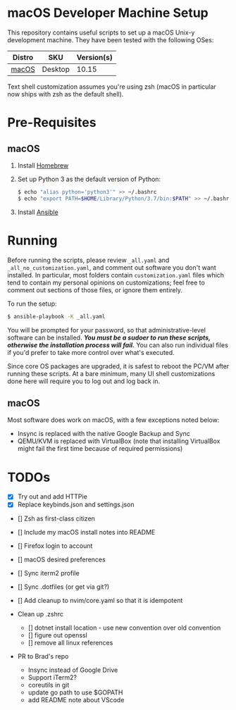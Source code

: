 # macOS Developer Machine Setup

This repository contains useful scripts to set up a macOS Unix-y development machine. They have been tested with the following OSes:

| Distro                                                          | SKU     | Version(s)          |
| --------------------------------------------------------------- | ------- | ------------------- |
| [macOS](https://www.apple.com/macos/)                           | Desktop | 10.15               |

Text shell customization assumes you're using zsh (macOS in particular now ships with zsh as the default shell). 

# Pre-Requisites

## macOS

1. Install [Homebrew](https://docs.brew.sh/Installation)

3. Set up Python 3 as the default version of Python:

   ```bash
   $ echo "alias python='python3'" >> ~/.bashrc
   $ echo "export PATH=$HOME/Library/Python/3.7/bin:$PATH" >> ~/.bashrc
   ```

4. Install [Ansible](https://docs.ansible.com/ansible/latest/installation_guide/intro_installation.html#installing-ansible-on-macos)

# Running

Before running the scripts, please review `_all.yaml` and `_all_no_customization.yaml`, and comment out software you don't want installed. In particular, most folders contain `customization.yaml` files which tend to contain my personal opinions on customizations; feel free to comment out sections of those files, or ignore them entirely.

To run the setup:

```bash
$ ansible-playbook -K _all.yaml
```

You will be prompted for your password, so that administrative-level software can be installed. _**You must be a sudoer to run these scripts, otherwise the installation process will fail.**_ You can also run individual files if you'd prefer to take more control over what's executed.

Since core OS packages are upgraded, it is safest to reboot the PC/VM after running these scripts. At a bare minimum, many UI shell customizations done here will require you to log out and log back in.

## macOS

Most software does work on macOS, with a few exceptions noted below:

* Insync is replaced with the native Google Backup and Sync
* QEMU/KVM is replaced with VirtualBox (note that installing VirtualBox might fail the first time because of required permissions)

# TODOs
- [x] Try out and add HTTPie
- [x] Replace keybinds.json and settings.json
- [] Zsh as first-class citizen
- [] Include my macOS install notes into README
- [] Firefox login to account
- [] macOS desired preferences
- [] Sync iterm2 profile
- [] Sync .dotfiles (or get via git?)
- [] Add cleanup to nvim/core.yaml so that it is idempotent

- Clean up .zshrc
	- [] dotnet install location - use new convention over old convention
	- [] figure out openssl
	- [] remove all linux references

- PR to Brad's repo
	- Insync instead of Google Drive
	- Support iTerm2?
	- coreutils in git
	- update go path to use $GOPATH
	- add README note about VScode
